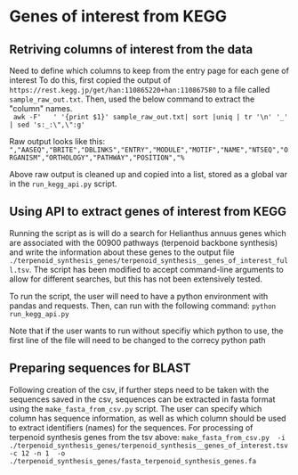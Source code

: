 # Genes of interest from KEGG

## Retriving columns of interest from the data
Need to define which columns to keep from the entry page for each gene of interest
To do this, first copied the output of `https://rest.kegg.jp/get/han:110865220+han:110867580` to a file called `sample_raw_out.txt`. Then, used the below command to extract the "column" names.  \
` awk -F'   ' '{print $1}' sample_raw_out.txt| sort |uniq | tr '\n' '_' | sed 's:_:\",\":g'`

Raw output looks like this:
`","AASEQ","BRITE","DBLINKS","ENTRY","MODULE","MOTIF","NAME","NTSEQ","ORGANISM","ORTHOLOGY","PATHWAY","POSITION","%`  

Above raw output is cleaned up and copied into a list, stored as a global var in the `run_kegg_api.py` script.

## Using API to extract genes of interest from KEGG
Running the script as is will do a search for Helianthus annuus genes which are associated with the 00900 pathways (terpenoid backbone synthesis) and write the information about these genes to the output file `./terpenoid_synthesis_genes/terpenoid_synthesis__genes_of_interest_full.tsv`. The script has been modified to accept command-line arguments to allow for different searches, but this has not been extensively tested.

To run the script, the user will need to have a python environment with pandas and requests. Then, can run with the following command:
`python run_kegg_api.py`

Note that if the user wants to run without specifiy which python to use, the first line of the file will need to be changed to the correcy python path

## Preparing sequences for BLAST
Following creation of the csv, if further steps need to be taken with the sequences saved in the csv, sequences can be extracted in fasta format using the `make_fasta_from_csv.py` script. The user can specify which column has sequence information, as well as which column should be used to extract identifiers (names) for the sequences. 
For processing of terpenoid synthesis genes from the tsv above:
`make_fasta_from_csv.py  -i ./terpenoid_synthesis_genes/terpenoid_synthesis__genes_of_interest.tsv -c 12 -n 1  -o ./terpenoid_synthesis_genes/fasta_terpenoid_synthesis_genes.fa` 
